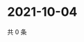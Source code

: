 # 2021-10-04

共 0 条

<!-- BEGIN -->
<!-- 最后更新时间 Mon Oct 04 2021 06:14:24 GMT+0800 (China Standard Time) -->

<!-- END -->

